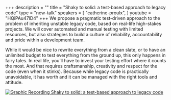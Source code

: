 +++
description = ""
title = "Shaky to solid: a test-based approach to legacy code"
type = "new-talk"
speakers = [
        "catherine-proulx",
]
youtube = "HQiPAu47lD4"
+++
We propose a pragmatic test-driven approach to the problem of inheriting unstable legacy code, based on real-life high-stakes projects. We will cover automated and manual testing with limited resources, but also strategies to build a culture of reliability, accountability and pride within a development team.

While it would be nice to rewrite everything from a clean slate, or to have an unlimited budget to test everything from the ground up, this only happens in fairy tales. In real life, you’ll have to invest your testing effort where it counts the most. And that requires craftsmanship, creativity and respect for the code (even when it stinks). Because while legacy code is practically unavoidable, it has worth and it can be managed with the right tools and attitude.

<a href="https://assets.devopsdays.org/events/2018/toronto/DevOpsDaysTO_May30_2018_CatherineProuix.jpg" target="_blank"><img src="https://assets.devopsdays.org/events/2018/toronto/DevOpsDaysTO_May30_2018_CatherineProuix_lores.jpg" alt="Graphic Recording Shaky to solid: a test-based approach to legacy code" /></a>